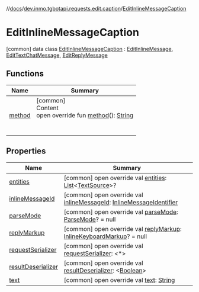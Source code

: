 //[docs](../../../index.md)/[dev.inmo.tgbotapi.requests.edit.caption](../index.md)/[EditInlineMessageCaption](index.md)



# EditInlineMessageCaption  
 [common] data class [EditInlineMessageCaption](index.md) : [EditInlineMessage](../../dev.inmo.tgbotapi.requests.edit.abstracts/-edit-inline-message/index.md), [EditTextChatMessage](../../dev.inmo.tgbotapi.requests.edit.abstracts/-edit-text-chat-message/index.md), [EditReplyMessage](../../dev.inmo.tgbotapi.requests.edit.abstracts/-edit-reply-message/index.md)   


## Functions  
  
|  Name |  Summary | 
|---|---|
| <a name="dev.inmo.tgbotapi.requests.edit.caption/EditInlineMessageCaption/method/#/PointingToDeclaration/"></a>[method](method.md)| <a name="dev.inmo.tgbotapi.requests.edit.caption/EditInlineMessageCaption/method/#/PointingToDeclaration/"></a>[common]  <br>Content  <br>open override fun [method](method.md)(): [String](https://kotlinlang.org/api/latest/jvm/stdlib/kotlin/-string/index.html)  <br><br><br>|


## Properties  
  
|  Name |  Summary | 
|---|---|
| <a name="dev.inmo.tgbotapi.requests.edit.caption/EditInlineMessageCaption/entities/#/PointingToDeclaration/"></a>[entities](entities.md)| <a name="dev.inmo.tgbotapi.requests.edit.caption/EditInlineMessageCaption/entities/#/PointingToDeclaration/"></a> [common] open override val [entities](entities.md): [List](https://kotlinlang.org/api/latest/jvm/stdlib/kotlin.collections/-list/index.html)<[TextSource](../../dev.inmo.tgbotapi.CommonAbstracts/-text-source/index.md)>?   <br>|
| <a name="dev.inmo.tgbotapi.requests.edit.caption/EditInlineMessageCaption/inlineMessageId/#/PointingToDeclaration/"></a>[inlineMessageId](inline-message-id.md)| <a name="dev.inmo.tgbotapi.requests.edit.caption/EditInlineMessageCaption/inlineMessageId/#/PointingToDeclaration/"></a> [common] open override val [inlineMessageId](inline-message-id.md): [InlineMessageIdentifier](../../dev.inmo.tgbotapi.types/index.md#%5Bdev.inmo.tgbotapi.types%2FInlineMessageIdentifier%2F%2F%2FPointingToDeclaration%2F%5D%2FClasslikes%2F625018081)   <br>|
| <a name="dev.inmo.tgbotapi.requests.edit.caption/EditInlineMessageCaption/parseMode/#/PointingToDeclaration/"></a>[parseMode](parse-mode.md)| <a name="dev.inmo.tgbotapi.requests.edit.caption/EditInlineMessageCaption/parseMode/#/PointingToDeclaration/"></a> [common] open override val [parseMode](parse-mode.md): [ParseMode](../../dev.inmo.tgbotapi.types.ParseMode/-parse-mode/index.md)? = null   <br>|
| <a name="dev.inmo.tgbotapi.requests.edit.caption/EditInlineMessageCaption/replyMarkup/#/PointingToDeclaration/"></a>[replyMarkup](reply-markup.md)| <a name="dev.inmo.tgbotapi.requests.edit.caption/EditInlineMessageCaption/replyMarkup/#/PointingToDeclaration/"></a> [common] open override val [replyMarkup](reply-markup.md): [InlineKeyboardMarkup](../../dev.inmo.tgbotapi.types.buttons/-inline-keyboard-markup/index.md)? = null   <br>|
| <a name="dev.inmo.tgbotapi.requests.edit.caption/EditInlineMessageCaption/requestSerializer/#/PointingToDeclaration/"></a>[requestSerializer](request-serializer.md)| <a name="dev.inmo.tgbotapi.requests.edit.caption/EditInlineMessageCaption/requestSerializer/#/PointingToDeclaration/"></a> [common] open override val [requestSerializer](request-serializer.md): <*>   <br>|
| <a name="dev.inmo.tgbotapi.requests.edit.caption/EditInlineMessageCaption/resultDeserializer/#/PointingToDeclaration/"></a>[resultDeserializer](index.md#%5Bdev.inmo.tgbotapi.requests.edit.caption%2FEditInlineMessageCaption%2FresultDeserializer%2F%23%2FPointingToDeclaration%2F%5D%2FProperties%2F625018081)| <a name="dev.inmo.tgbotapi.requests.edit.caption/EditInlineMessageCaption/resultDeserializer/#/PointingToDeclaration/"></a> [common] open override val [resultDeserializer](index.md#%5Bdev.inmo.tgbotapi.requests.edit.caption%2FEditInlineMessageCaption%2FresultDeserializer%2F%23%2FPointingToDeclaration%2F%5D%2FProperties%2F625018081): <[Boolean](https://kotlinlang.org/api/latest/jvm/stdlib/kotlin/-boolean/index.html)>   <br>|
| <a name="dev.inmo.tgbotapi.requests.edit.caption/EditInlineMessageCaption/text/#/PointingToDeclaration/"></a>[text](text.md)| <a name="dev.inmo.tgbotapi.requests.edit.caption/EditInlineMessageCaption/text/#/PointingToDeclaration/"></a> [common] open override val [text](text.md): [String](https://kotlinlang.org/api/latest/jvm/stdlib/kotlin/-string/index.html)   <br>|

